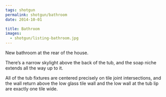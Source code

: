 ```yaml
---
tags: shotgun
permalink: shotgun/bathroom
date: 2014-10-01

title: Bathroom
images:
  - shotgun/listing-bathroom.jpg
---
```

New bathroom at the rear of the house.

There’s a narrow skylight above the back of the tub, and the soap niche extends all the way up to it.

All of the tub fixtures are centered precisely on tile joint intersections, and the wall return above the low glass tile wall and the low wall at the tub lip are exactly one tile wide.